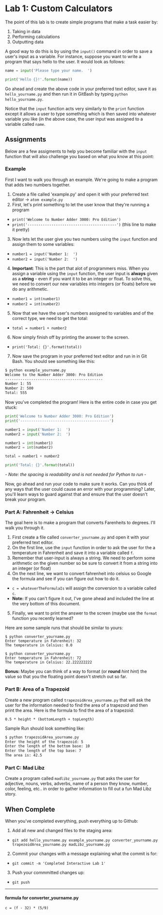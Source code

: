 # Lab 1: Custom Calculators 
The point of this lab is to create simple programs that make a task easier by:
1. Taking in data
2. Performing calculations
3. Outputting data

A good way to do this is by using the `input()` command in order to save a user's input 
as a variable. For instance, suppose you want to write a program that says hello to the 
user. It would look as follows:

```python
name = input('Please type your name.  ')

print('Hello {}!'.format(name))
``` 

Go ahead and create the above code in your preferred text editor, save it as `hello_yourname.py` and then run it in 
GitBash by typing `python hello_yourname.py`. 

Notice that the `input` function acts very similarly to the `print` function except it 
allows a user to type something which is then saved into whatever variable you like 
(in the above case, the user input was assigned to a variable called `name`. 

## Assignments
Below are a few assigments to help you become familiar with the `input` function that 
will also challenge you based on what you know at this point:

### Example
First I want to walk you through an example. We're going to make a program that adds two 
numbers together.

1. Create a file called 'example.py' and open it with your preferred text editor &rarr; `atom example.py`
2. First, let's print something to let the user know that they're running a program
 - `print('Welcome to Number Adder 3000: Pro Edition')`
 - `print('-----------------------------------------')` (this line to make it pretty)
3. Now lets let the user give you two numbers using the `input` function and assign them 
to some variables:
 - `number1 = input('Number 1:  ')`
 - `number2 = input('Number 2:  ')`
4. **Important**: This is the part that alot of programmers miss. When you assign a variable 
using the `input` function, the user input is **always** given as a **string** - even if you 
want it to be an integer or float. To solve this, we need to convert our new variables into 
integers (or floats) before we do any arithmetic.
 - `number1 = int(number1)`
 - `number2 = int(number2)`
5. Now that we have the user's numbers assigned to variables and of the correct type, we 
need to get the total:
 - `total = number1 + number2`
6. Now simply finish off by printing the answer to the screen.
 - `print('Total: {}'.format(total))`
7. Now save the program in your preferred text editor and run in in Git Bash. You should see something like this:

```bash
$ python example_yourname.py
Welcome to the Number Adder 3000: Pro Edition
---------------------------------------------
Number 1: 55
Number 2: 500
Total: 555
```

Now you've completed the program! Here is the entire code in case you get stuck:

```python
print('Welcome to Number Adder 3000: Pro Edition')
print('-----------------------------------------')

number1 = input('Number 1:  ')
number2 = input('Number 2:  ')

number1 = int(number1)
number2 = int(number2)

total = number1 + number2

print('Total: {}'.format(total))
```
*\- Note: the spacing is readability and is not needed for Python to run \-*

Now, go ahead and run your code to make sure it works. Can you think of any ways that the 
user could cause an error with your programming? Later, you'll learn ways to guard against that 
and ensure that the user doesn't break your program.

### Part A: Fahrenheit &rarr; Celsius 
The goal here is to make a program that converts Farenheits to degrees. I'll walk you 
through it.

1. First create a file called `converter_yourname.py` and open it with your preferred text editor.
2. On the first line, use the `input` function in order to ask the user for the a 
temperature in Fahrenheit and save it into a variable called `f`. 
3. Remember that user-input is always a string. We need to perform some arithmetic on the given 
number so be sure to convert it from a string into an integer (or float)
4. On the next line, we want to convert fahrenheit into celsius so Google the formula and see if 
you can figure out how to do it.
 - `c = whateverTheFormulaIs` will assign the conversion to a variable called `c`. 
 - **Note:** If you can't figure it out, I've gone ahead and included the line at the very bottom of 
 this document.
5. Finally, we want to print the answer to the screen (maybe use the `format` function you 
recently learned?

Here are some sample runs that should be similar to yours:
```
$ python converter_yourname.py
Enter temperature in Fahrenheit: 32
The temperature in Celsius: 0.0

$ python converter_yourname.py
Enter temperature in Fahrenheit: 72
The temperature in Celsius: 22.222222222
```

**Bonus:** Maybe you can think of a way to format (or **round** *hint hint*) the value so that 
you the floating point doesn't stretch out so far.


### Part B: Area of a Trapezoid
Create a new program called `trapezoidArea_yourname.py` that will ask the user for the information needed 
to find the area of a trapezoid and then print the area. Here is the formula to find the area 
of a trapezoid:    

`0.5 * height * (bottomLength + topLength)`

Sample Run should look something like:

```bash
$ python trapezoidArea_yourname.py
Enter the height of the trapezoid: 5
Enter the length of the bottom base: 10
Enter the length of the top base: 7
The area is: 42.5
```

### Part C: Mad Libz
Create a program called `madlibz_yourname.py` that asks the user for adjective, nouns, verbs, adverbs, 
name of a person they know, number, color, feeling, etc.. in order to gather information to fill 
out a fun Mad Libz story. 

## When Complete
When you've completed everything, push everything up to Github:
1. Add all new and changed files to the staging area:
 - `git add hello_yourname.py example_yourname.py converter_yourname.py trapezoidArea_yourname.py madLibz_yourname.py` 
2. Commit your changes with a message explaining what the commit is for:
 - `git commit -m 'Completed Interactive Lab 1'`
3. Push your commmitted changes up:
 - `git push`

---
#### formula for converter_yourname.py
`c = (f - 32) * (5/9)`

